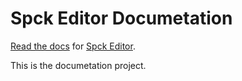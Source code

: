 # Spck Editor Documetation

[Read the docs](https://spck-code-editor.readthedocs.io/en/latest/) for [Spck Editor](https://spck.io).

This is the documetation project.